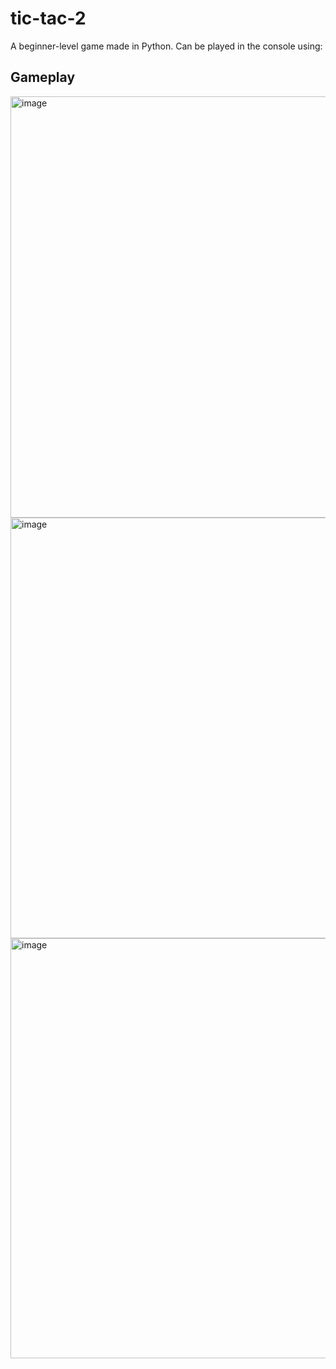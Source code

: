# tic-tac-2
A beginner-level game made in Python. Can be played in the console using:

<python3 game.py>

## Gameplay

<img width="674" alt="image" src="https://github.com/jenscotch/tic-tac-2/assets/129793770/192abb9a-d9ef-4820-9411-e4dae3ac34f4">

<img width="673" alt="image" src="https://github.com/jenscotch/tic-tac-2/assets/129793770/1945abfc-6f3a-4e27-8232-d95a2877ffa9">

<img width="672" alt="image" src="https://github.com/jenscotch/tic-tac-2/assets/129793770/ec5427d7-2d53-48c2-8400-072d56b635ec">
